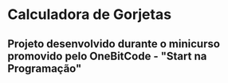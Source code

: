 # Calculadora de Gorjetas
## Projeto desenvolvido durante o minicurso promovido pelo OneBitCode - "Start na Programação" 
